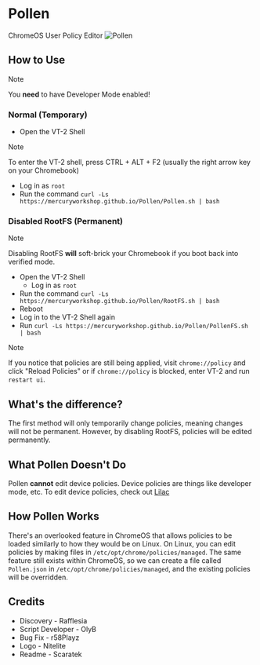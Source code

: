 # Pollen
ChromeOS User Policy Editor
![Pollen](/Pollen.svg)

## How to Use
> [!NOTE]
You **need** to have Developer Mode enabled!
### Normal (Temporary)
- Open the VT-2 Shell
> [!NOTE]
To enter the VT-2 shell, press CTRL + ALT + F2 (usually the right arrow key on your Chromebook)
  - Log in as `root`
- Run the command `curl -Ls https://mercuryworkshop.github.io/Pollen/Pollen.sh | bash`

### Disabled RootFS (Permanent)
> [!NOTE]
Disabling RootFS **will** soft-brick your Chromebook if you boot back into verified mode.
- Open the VT-2 Shell
  - Log in as `root`
- Run the command `curl -Ls https://mercuryworkshop.github.io/Pollen/RootFS.sh | bash`
- Reboot
- Log in to the VT-2 Shell again
- Run `curl -Ls https://mercuryworkshop.github.io/Pollen/PollenFS.sh | bash`
> [!NOTE]
If you notice that policies are still being applied, visit `chrome://policy` and click "Reload Policies" or if `chrome://policy` is blocked, enter VT-2 and run `restart ui`.

## What's the difference?
The first method will only temporarily change policies, meaning changes will not be permanent. However, by disabling RootFS, policies will be edited permanently.

## What Pollen Doesn't Do
Pollen **cannot** edit device policies. Device policies are things like developer mode, etc. To edit device policies, check out [Lilac](https://github.com/mercuryworkshop/lilac)

## How Pollen Works
There's an overlooked feature in ChromeOS that allows policies to be loaded similarly to how they would be on Linux. On Linux, you can edit policies by making files in `/etc/opt/chrome/policies/managed`. The same feature still exists within ChromeOS, so we can create a file called `Pollen.json` in `/etc/opt/chrome/policies/managed`, and the existing policies will be overridden.

## Credits
- Discovery - Rafflesia
- Script Developer - OlyB
- Bug Fix - r58Playz
- Logo - Nitelite
- Readme - Scaratek
